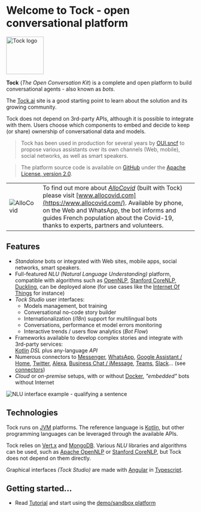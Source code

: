 # Welcome to Tock - open conversational platform

<img alt="Tock logo" src="assets/images/logo.svg" style="width: 100px;">

**Tock** (*The Open Conversation Kit*) is a complete and open platform to build conversational agents - also known as _bots_. 

The [Tock.ai](https://doc.tock.ai/) site is a good starting point to learn about the solution and its growing community.

Tock does not depend on 3rd-party APIs, although it is possible to integrate with them.
Users choose which components to embed and decide to keep (or share) ownership of conversational data and models.

> Tock has been used in production for several years by [OUI.sncf](https://www.oui.sncf/services/assistant) to
> propose various assistants over its own channels (Web, mobile), social networks, as well as smart speakers.

> The platform source code is available on [GitHub](https://github.com/theopenconversationkit/tock) 
> under the [Apache License, version 2.0](https://github.com/theopenconversationkit/tock/blob/master/LICENSE).

|   |   |
|---|---|
| ![AlloCovid](https://doc.tock.ai/fr/images/allocovid.png) | To find out more about [_AlloCovid_](https://www.allocovid.com/) (built with Tock) please visit [www.allocovid.com](https://www.allocovid.com/). Available by phone, on the Web and WhatsApp, the bot informs and guides French population about the Covid-19, thanks to experts, partners and volunteers. |

## Features

* _Standalone_ bots or integrated with Web sites, mobile apps, social networks, smart speakers.
* Full-featured _NLU_ _(Natural Language Understanding)_ platform, compatible with algorithms such as 
[OpenNLP](https://opennlp.apache.org/), [Stanford CoreNLP](https://stanfordnlp.github.io/CoreNLP/), [Duckling](https://github.com/facebook/duckling),
can be deployed alone (for use cases like the [Internet Of Things](https://fr.wikipedia.org/wiki/Internet_des_objets) for instance)
* _Tock Studio_ user interfaces:
    * Models management, bot training
    * Conversational no-code story builder
    * Internationalization (_i18n_) support for multilingual bots
    * Conversations, performance et model errors monitoring
    * Interactive trends / users flow analytics (_Bot Flow_)
* Frameworks available to develop complex stories and integrate with 3rd-party services: <br/> [Kotlin](https://kotlinlang.org/) _DSL_ plus any-language _API_
* Numerous connectors to [Messenger](https://www.messenger.com/), [WhatsApp](https://www.whatsapp.com/), 
[Google Assistant / Home](https://assistant.google.com/), [Twitter](https://twitter.com/), [Alexa](https://alexa.amazon.com/), 
[Business Chat / iMessage](https://www.apple.com/fr/ios/business-chat/), [Teams](https://products.office.com/fr-fr/microsoft-teams/), 
[Slack](https://slack.com/)... (see [connectors](dev/connectors.md))
* _Cloud_ or _on-premise_ setups, with or without [Docker](https://www.docker.com/), 
_"embedded"_ bots without Internet 

![NLU interface example - qualifying a sentence](img/tock-nlp-admin.png "NLU interface example - qualifying a sentence")

## Technologies

Tock runs on [JVM](https://fr.wikipedia.org/wiki/Machine_virtuelle_Java) platforms. The reference language is [Kotlin](https://kotlinlang.org/),
 but other programming languages can be leveraged through the available APIs.
 
Tock relies on [Vert.x](http://vertx.io/) and [MongoDB](https://www.mongodb.com ). 
Various _NLU_ libraries and algorithms can be used, such as [Apache OpenNLP](https://opennlp.apache.org/) or [Stanford CoreNLP](https://stanfordnlp.github.io/CoreNLP/),
but Tock does not depend on them directly.

Graphical interfaces _(Tock Studio)_ are made with [Angular](https://angular.io/) in [Typescript](https://www.typescriptlang.org/).

## Getting started...

* Read [Tutorial](guide/studio.md) and start using the [demo/sandbox platform](https://demo.tock.ai/)

